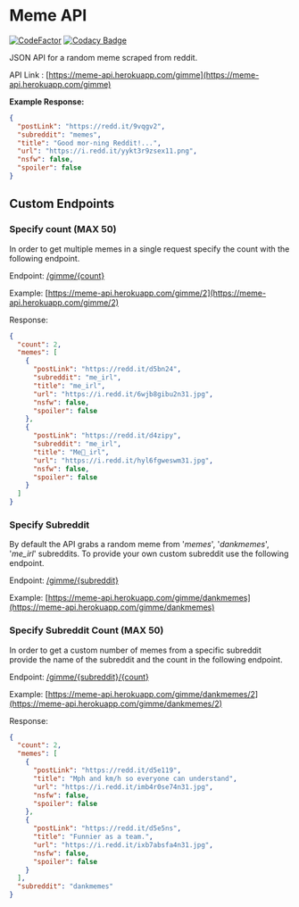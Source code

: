 # Meme API

[![CodeFactor](https://www.codefactor.io/repository/github/r3l3ntl3ss/meme_api/badge)](https://www.codefactor.io/repository/github/r3l3ntl3ss/meme_api)
[![Codacy Badge](https://api.codacy.com/project/badge/Grade/97620b169e9c49cba3df99699afbad26)](https://app.codacy.com/manual/dev.91096/Meme_Api?utm_source=github.com&utm_medium=referral&utm_content=R3l3ntl3ss/Meme_Api&utm_campaign=Badge_Grade_Dashboard)

JSON API for a random meme scraped from reddit.

API Link : [https://meme-api.herokuapp.com/gimme](https://meme-api.herokuapp.com/gimme)

**Example Response:**

```json
{
  "postLink": "https://redd.it/9vqgv2",
  "subreddit": "memes",
  "title": "Good mor-ning Reddit!...",
  "url": "https://i.redd.it/yykt3r9zsex11.png",
  "nsfw": false,
  "spoiler": false
}
```

## Custom Endpoints

### Specify count (MAX 50)

In order to get multiple memes in a single request specify the count with the following endpoint.

Endpoint: [/gimme/{count}](https://meme-api.herokuapp.com/gimme/2)

Example: [https://meme-api.herokuapp.com/gimme/2](https://meme-api.herokuapp.com/gimme/2)

Response:

```json
{
  "count": 2,
  "memes": [
    {
      "postLink": "https://redd.it/d5bn24",
      "subreddit": "me_irl",
      "title": "me_irl",
      "url": "https://i.redd.it/6wjb8gibu2n31.jpg",
      "nsfw": false,
      "spoiler": false
    },
    {
      "postLink": "https://redd.it/d4zipy",
      "subreddit": "me_irl",
      "title": "Me🚐_irl",
      "url": "https://i.redd.it/hyl6fgweswm31.jpg",
      "nsfw": false,
      "spoiler": false
    }
  ]
}
```

### Specify Subreddit

By default the API grabs a random meme from '_memes_', '_dankmemes_', '_me_irl_' subreddits. To provide your own custom subreddit use the following endpoint.

Endpoint: [/gimme/{subreddit}](https://meme-api.herokuapp.com/gimme/dankmemes)

Example: [https://meme-api.herokuapp.com/gimme/dankmemes](https://meme-api.herokuapp.com/gimme/dankmemes)

### Specify Subreddit Count (MAX 50)

In order to get a custom number of memes from a specific subreddit provide the name of the subreddit and the count in the following endpoint.

Endpoint: [/gimme/{subreddit}/{count}](https://meme-api.herokuapp.com/gimme/dankmemes/2)

Example: [https://meme-api.herokuapp.com/gimme/dankmemes/2](https://meme-api.herokuapp.com/gimme/dankmemes/2)

Response:

```json
{
  "count": 2,
  "memes": [
    {
      "postLink": "https://redd.it/d5e119",
      "title": "Mph and km/h so everyone can understand",
      "url": "https://i.redd.it/imb4r0se74n31.jpg",
      "nsfw": false,
      "spoiler": false
    },
    {
      "postLink": "https://redd.it/d5e5ns",
      "title": "Funnier as a team.",
      "url": "https://i.redd.it/ixb7absfa4n31.jpg",
      "nsfw": false,
      "spoiler": false
    }
  ],
  "subreddit": "dankmemes"
}
```
